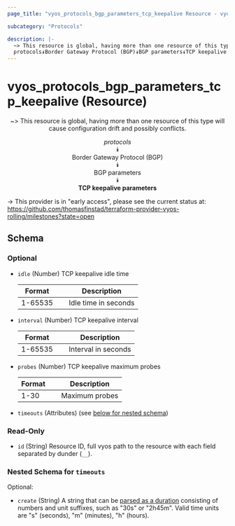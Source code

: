```yaml
---
page_title: "vyos_protocols_bgp_parameters_tcp_keepalive Resource - vyos"

subcategory: "Protocols"

description: |- 
  ~> This resource is global, having more than one resource of this type will cause configuration drift and possibly conflicts.
  protocols⯯Border Gateway Protocol (BGP)⯯BGP parameters⯯TCP keepalive parameters
---
```


# vyos_protocols_bgp_parameters_tcp_keepalive (Resource)
<center>

~> This resource is global, having more than one resource of this type will cause configuration drift and possibly conflicts.

*protocols*  
⯯  
Border Gateway Protocol (BGP)  
⯯  
BGP parameters  
⯯  
**TCP keepalive parameters**


</center>

-> This provider is in "early access", please see the current status at: https://github.com/thomasfinstad/terraform-provider-vyos-rolling/milestones?state=open

## Schema

### Optional

- `idle` (Number) TCP keepalive idle time

    |Format   &emsp;|Description           |
    |-----------|------------------------|
    |1-65535  &emsp;|Idle time in seconds  |
- `interval` (Number) TCP keepalive interval

    |Format   &emsp;|Description          |
    |-----------|-----------------------|
    |1-65535  &emsp;|Interval in seconds  |
- `probes` (Number) TCP keepalive maximum probes

    |Format  &emsp;|Description     |
    |----------|------------------|
    |1-30    &emsp;|Maximum probes  |
- `timeouts` (Attributes) (see [below for nested schema](#nestedatt--timeouts))

### Read-Only

- `id` (String) Resource ID, full vyos path to the resource with each field separated by dunder (`__`).

<a id="nestedatt--timeouts"></a>
### Nested Schema for `timeouts`

Optional:

- `create` (String) A string that can be [parsed as a duration](https://pkg.go.dev/time#ParseDuration) consisting of numbers and unit suffixes, such as &#34;30s&#34; or &#34;2h45m&#34;. Valid time units are &#34;s&#34; (seconds), &#34;m&#34; (minutes), &#34;h&#34; (hours).  
